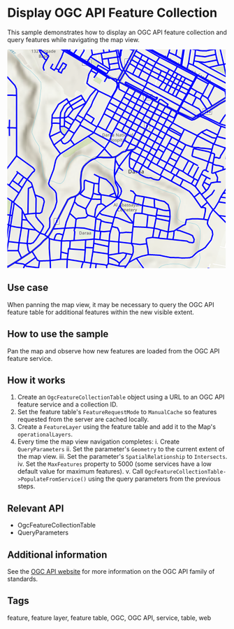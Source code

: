 # Display OGC API Feature Collection

This sample demonstrates how to display an OGC API feature collection and query features while navigating the map view.

![](screenshot.png)

## Use case

When panning the map view, it may be necessary to query the OGC API feature table for additional features within the new visible extent.

## How to use the sample

Pan the map and observe how new features are loaded from the OGC API feature service.

## How it works

1. Create an `OgcFeatureCollectionTable` object using a URL to an OGC API feature service and a collection ID.
2. Set the feature table's `FeatureRequestMode` to `ManualCache` so features requested from the server are cached locally.
3. Create a `FeatureLayer` using the feature table and add it to the Map's `operationalLayers`.
4. Every time the map view navigation completes:
    i. Create `QueryParameters`
    ii. Set the parameter's `Geometry` to the current extent of the map view. 
    iii. Set the parameter's `SpatialRelationship` to `Intersects`.
    iv. Set the `MaxFeatures` property to 5000 (some services have a low default value for maximum features).
    v. Call `OgcFeatureCollectionTable->PopulateFromService()` using the query parameters from the previous steps.

## Relevant API
* OgcFeatureCollectionTable
* QueryParameters

## Additional information

See the [OGC API website](https://ogcapi.ogc.org/) for more information on the OGC API family of standards.

## Tags

feature, feature layer, feature table, OGC, OGC API, service, table, web
